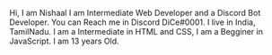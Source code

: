 Hi, I am Nishaal
I am Intermediate Web Developer and a Discord Bot Developer.
You can Reach me in Discord DiCe#0001.
I live in India, TamilNadu.
I am a Intermediate in HTML and CSS, I am a Begginer in JavaScript.
I am 13 years Old.
